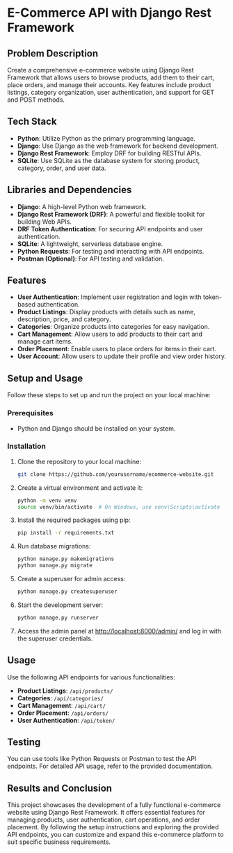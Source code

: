 # E-Commerce API with Django Rest Framework

## Problem Description

Create a comprehensive e-commerce website using Django Rest Framework that allows users to browse products, add them to their cart, place orders, and manage their accounts. Key features include product listings, category organization, user authentication, and support for GET and POST methods.

## Tech Stack

- **Python**: Utilize Python as the primary programming language.
- **Django**: Use Django as the web framework for backend development.
- **Django Rest Framework**: Employ DRF for building RESTful APIs.
- **SQLite**: Use SQLite as the database system for storing product, category, order, and user data.

## Libraries and Dependencies

- **Django**: A high-level Python web framework.
- **Django Rest Framework (DRF)**: A powerful and flexible toolkit for building Web APIs.
- **DRF Token Authentication**: For securing API endpoints and user authentication.
- **SQLite**: A lightweight, serverless database engine.
- **Python Requests**: For testing and interacting with API endpoints.
- **Postman (Optional)**: For API testing and validation.

## Features

- **User Authentication**: Implement user registration and login with token-based authentication.
- **Product Listings**: Display products with details such as name, description, price, and category.
- **Categories**: Organize products into categories for easy navigation.
- **Cart Management**: Allow users to add products to their cart and manage cart items.
- **Order Placement**: Enable users to place orders for items in their cart.
- **User Account**: Allow users to update their profile and view order history.

## Setup and Usage

Follow these steps to set up and run the project on your local machine:

### Prerequisites

- Python and Django should be installed on your system.

### Installation

1. Clone the repository to your local machine:

    ```bash
    git clone https://github.com/yourusername/ecommerce-website.git
    ```

2. Create a virtual environment and activate it:

    ```bash
    python -m venv venv
    source venv/bin/activate  # On Windows, use venv\Scripts\activate
    ```

3. Install the required packages using pip:

    ```bash
    pip install -r requirements.txt
    ```

4. Run database migrations:

    ```bash
    python manage.py makemigrations
    python manage.py migrate
    ```

5. Create a superuser for admin access:

    ```bash
    python manage.py createsuperuser
    ```

6. Start the development server:

    ```bash
    python manage.py runserver
    ```

7. Access the admin panel at [http://localhost:8000/admin/](http://localhost:8000/admin/) and log in with the superuser credentials.

## Usage

Use the following API endpoints for various functionalities:

- **Product Listings**: `/api/products/`
- **Categories**: `/api/categories/`
- **Cart Management**: `/api/cart/`
- **Order Placement**: `/api/orders/`
- **User Authentication**: `/api/token/`

## Testing

You can use tools like Python Requests or Postman to test the API endpoints. For detailed API usage, refer to the provided documentation.

## Results and Conclusion

This project showcases the development of a fully functional e-commerce website using Django Rest Framework. It offers essential features for managing products, user authentication, cart operations, and order placement. By following the setup instructions and exploring the provided API endpoints, you can customize and expand this e-commerce platform to suit specific business requirements.

